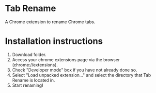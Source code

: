 # Tab Rename
A Chrome extension to rename Chrome tabs.

# Installation instructions
1. Download folder.
2. Access your chrome extensions page via the browser (chrome://extensions).
3. Check "Developer mode" box if you have not already done so.
4. Select "Load unpacked extension..." and select the directory that Tab Rename is located in.
5. Start renaming!
